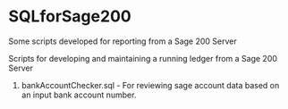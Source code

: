 # SQLforSage200
Some scripts developed for reporting from a Sage 200 Server

Scripts for developing and maintaining a running ledger from a Sage 200 Server

1. bankAccountChecker.sql - For reviewing sage account data based on an input bank account number.
